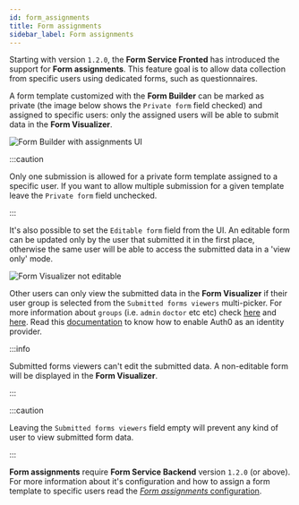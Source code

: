 ```yaml
---
id: form_assignments
title: Form assignments
sidebar_label: Form assignments
---
```


<!--
WARNING: this file was automatically generated by Mia-Platform Doc Aggregator.
DO NOT MODIFY IT BY HAND.
Instead, modify the source file and run the aggregator to regenerate this file.
-->

Starting with version `1.2.0`, the **Form Service Fronted** has introduced the support for **Form assignments**. This feature goal is to allow data collection from specific users using dedicated forms, such as questionnaires.  

A form template customized with the **Form Builder** can be marked as private (the image below shows the `Private form` field checked) and assigned to specific users: only the assigned users will be able to submit data in the **Form Visualizer**.

![Form Builder with assignments UI](img/form-builder-with-assignments.png)

:::caution

Only one submission is allowed for a private form template assigned to a specific user. If you want to allow multiple submission for a given template leave the `Private form` field unchecked.

:::

It's also possible to set the `Editable form` field from the UI. An editable form can be updated only by the user that submitted it in the first place, otherwise the same user will be able to access the submitted data in a 'view only' mode.

![Form Visualizer not editable](img/not-editable-form-visualizer.png)

Other users can only view the submitted data in the **Form Visualizer** if their user group is selected from the `Submitted forms viewers` multi-picker. For more information about `groups` (i.e. `admin` `doctor` etc etc) check [here](/runtime_suite/auth0-client/configuration) and [here](/runtime_suite/auth0-client/configure_auth0#step-8-enable-your-first-user-to-access-cms). Read this [documentation](/runtime_suite/auth0-client/enable_auth0#how-to-enable-auth0-as-an-identity-provider-in-your-project) to know how to enable Auth0 as an identity provider.

:::info

Submitted forms viewers can't edit the submitted data. A non-editable form will be displayed in the **Form Visualizer**.

:::

:::caution

Leaving the `Submitted forms viewers` field empty will prevent any kind of user to view submitted form data.

:::

**Form assignments** require **Form Service Backend** version `1.2.0` (or above). For more information about it's configuration and how to assign a form template to specific users read the [*Form assignments* configuration](../form-service-backend/form_assignments_configuration).
